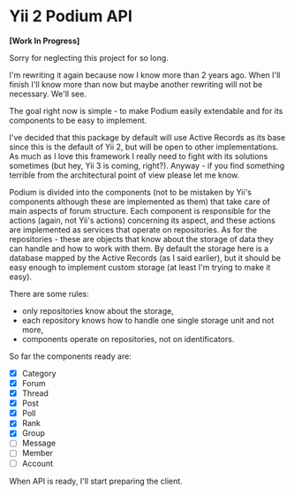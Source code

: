 # Yii 2 Podium API

**[Work In Progress]**

Sorry for neglecting this project for so long.

I'm rewriting it again because now I know more than 2 years ago. When I'll finish I'll know more than now but maybe another 
rewriting will not be necessary. We'll see.

The goal right now is simple - to make Podium easily extendable and for its components to be easy to implement.

I've decided that this package by default will use Active Records as its base since this is the default of Yii 2, but 
will be open to other implementations. As much as I love this framework I really need to fight with its solutions 
sometimes (but hey, Yii 3 is coming, right?). Anyway - if you find something terrible from the architectural point of 
view please let me know.

Podium is divided into the components (not to be mistaken by Yii's components although these are implemented as them) 
that take care of main aspects of forum structure. Each component is responsible for the actions (again, not Yii's 
actions) concerning its aspect, and these actions are implemented as services that operate on repositories. As for the 
repositories - these are objects that know about the storage of data they can handle and how to work with them. By 
default the storage here is a database mapped by the Active Records (as I said earlier), but it should be easy enough 
to implement custom storage (at least I'm trying to make it easy).

There are some rules:
 - only repositories know about the storage,
 - each repository knows how to handle one single storage unit and not more,
 - components operate on repositories, not on identificators.

So far the components ready are:
- [x] Category
- [x] Forum
- [x] Thread
- [x] Post
- [x] Poll
- [x] Rank
- [x] Group
- [ ] Message
- [ ] Member
- [ ] Account

When API is ready, I'll start preparing the client.
